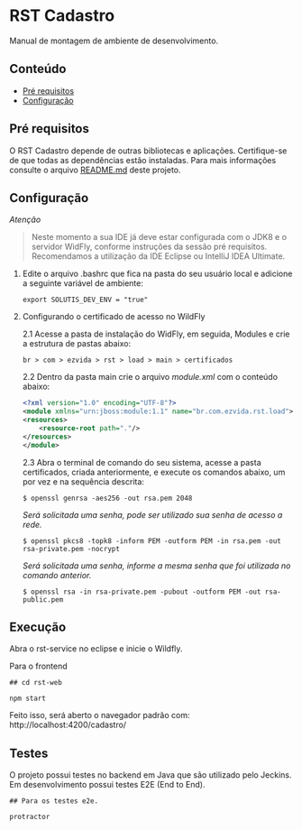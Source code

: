 # RST Cadastro

Manual de montagem de ambiente de desenvolvimento.

## Conteúdo

- [Pré requisitos](#pré-requisitos)
- [Configuração](#configuração)


## Pré requisitos

O RST Cadastro depende de outras bibliotecas e aplicações. Certifique-se de que todas as dependências estão instaladas. Para mais informações consulte o arquivo [README.md](../README.md) deste projeto.

## Configuração

*Atenção*

> Neste momento a sua IDE já deve estar configurada com o JDK8 e o servidor WidFly, conforme instruções da sessão pré requisitos. Recomendamos a utilização da IDE Eclipse ou IntelliJ IDEA Ultimate.

1. Edite o arquivo .bashrc que fica na pasta do seu usuário local e adicione a seguinte variável de ambiente:

    ```
    export SOLUTIS_DEV_ENV = "true"
    ```

2. Configurando o certificado de acesso no WildFly

    2.1 Acesse a pasta de instalação do WidFly, em seguida, Modules e crie a estrutura de pastas abaixo:
    ```
    br > com > ezvida > rst > load > main > certificados
    ```
    2.2 Dentro da pasta main crie o arquivo _module.xml_ com o conteúdo abaixo:
    ```xml
    <?xml version="1.0" encoding="UTF-8"?>
    <module xmlns="urn:jboss:module:1.1" name="br.com.ezvida.rst.load">
    <resources>
        <resource-root path="."/>
    </resources>
    </module>
    ```
    2.3 Abra o terminal de comando do seu sistema, acesse a pasta certificados, criada anteriormente, e execute os comandos abaixo, um por vez e na sequência descrita:
    
     ```shell
    $ openssl genrsa -aes256 -out rsa.pem 2048
    ```
    _Será solicitada uma senha, pode ser utilizado sua senha de acesso a rede._

    ```shell
    $ openssl pkcs8 -topk8 -inform PEM -outform PEM -in rsa.pem -out rsa-private.pem -nocrypt
    ```
    _Será solicitada uma senha, informe  a mesma senha que foi utilizada no comando anterior._

    ```shell
    $ openssl rsa -in rsa-private.pem -pubout -outform PEM -out rsa-public.pem
    ```

## Execução

Abra o rst-service no eclipse e inicie o Wildfly. 

Para o frontend

```
## cd rst-web

npm start
```

Feito isso, será aberto o navegador padrão com: http://localhost:4200/cadastro/

## Testes

O projeto possui testes no backend em Java que são utilizado pelo Jeckins. Em desenvolvimento possui testes E2E (End to End). 

```
## Para os testes e2e.

protractor
```
